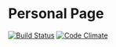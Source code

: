
# Personal Page

[![Build Status](https://travis-ci.org/luizpicolo/personal_page.svg)](https://travis-ci.org/luizpicolo/personal_page)
[![Code Climate](https://codeclimate.com/github/luizpicolo/personal_page/badges/gpa.svg)](https://codeclimate.com/github/luizpicolo/personal_page)
